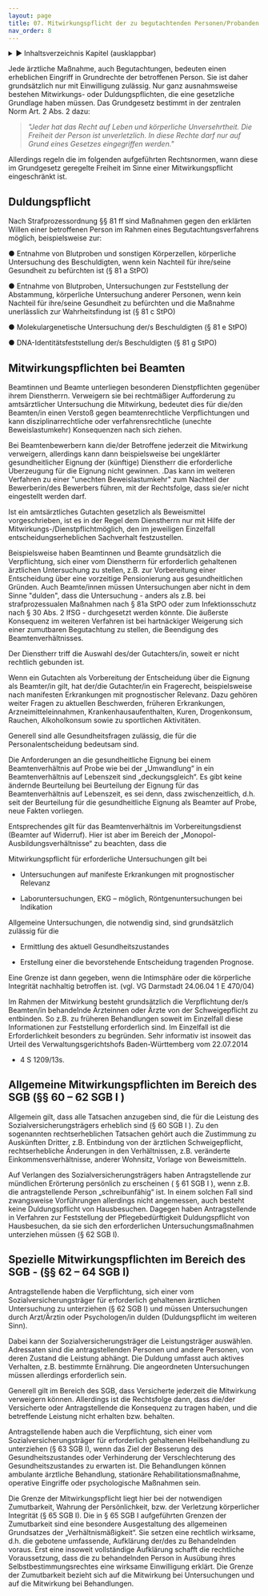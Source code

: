 ```yaml
---
layout: page
title: 07. Mitwirkungspflicht der zu begutachtenden Personen/Probanden
nav_order: 8
---
```

 
<details markdown="block"> 
  <summary> 
      &#9658; Inhaltsverzeichnis Kapitel (ausklappbar) 
  </summary>
 
1. TOC
{:toc}
 </details>
 
   <p></p>
 
 
Jede ärztliche Maßnahme, auch Begutachtungen, bedeuten einen erheblichen
Eingriff in Grundrechte der betroffenen Person. Sie ist daher
grundsätzlich nur mit Einwilligung zulässig. Nur ganz ausnahmsweise
bestehen Mitwirkungs- oder Duldungspflichten, die eine gesetzliche
Grundlage haben müssen. Das Grundgesetz bestimmt in der zentralen Norm
Art. 2 Abs. 2 dazu:

> *"Jeder hat das Recht auf Leben und körperliche Unversehrtheit. Die
> Freiheit der Person ist unverletzlich. In diese Rechte darf nur auf
> Grund eines Gesetzes eingegriffen werden."*

Allerdings regeln die im folgenden aufgeführten Rechtsnormen, wann diese
im Grundgesetz geregelte Freiheit im Sinne einer Mitwirkungspflicht
eingeschränkt ist.

## Duldungspflicht

Nach Strafprozessordnung §§ 81 ff sind Maßnahmen gegen den erklärten
Willen einer betroffenen Person im Rahmen eines Begutachtungsverfahrens
möglich, beispielsweise zur:

● Entnahme von Blutproben und sonstigen Körperzellen, körperliche
Untersuchung des Beschuldigten, wenn kein Nachteil für ihre/seine
Gesundheit zu befürchten ist (§ 81 a StPO)

● Entnahme von Blutproben, Untersuchungen zur Feststellung der
Abstammung, körperliche Untersuchung anderer Personen, wenn kein
Nachteil für ihre/seine Gesundheit zu befürchten und die Maßnahme
unerlässlich zur Wahrheitsfindung ist (§ 81 c StPO)

● Molekulargenetische Untersuchung der/s Beschuldigten (§ 81 e StPO)

● DNA-Identitätsfeststellung der/s Beschuldigten (§ 81 g StPO)

## Mitwirkungspflichten bei Beamten

Beamtinnen und Beamte unterliegen besonderen Dienstpflichten gegenüber
ihrem Dienstherrn. Verweigern sie bei rechtmäßiger Aufforderung zu
amtsärztlicher Untersuchung die Mitwirkung, bedeutet dies für die/den
Beamten/in einen Verstoß gegen beamtenrechtliche Verpflichtungen und
kann disziplinarrechtliche oder verfahrensrechtliche (unechte
Beweislastumkehr) Konsequenzen nach sich ziehen.

Bei Beamtenbewerbern kann die/der Betroffene jederzeit die Mitwirkung
verweigern, allerdings kann dann beispielsweise bei ungeklärter
gesundheitlicher Eignung der (künftige) Dienstherr die erforderliche
Überzeugung für die Eignung nicht gewinnen. .Das kann im weiteren
Verfahren zu einer "unechten Beweislastumkehr" zum Nachteil der
Bewerberin/des Bewerbers führen, mit der Rechtsfolge, dass sie/er nicht
eingestellt werden darf.

Ist ein amtsärztliches Gutachten gesetzlich als Beweismittel
vorgeschrieben, ist es in der Regel dem Dienstherrn nur mit Hilfe der
Mitwirkungs-/Dienstpflichtmöglich, den im jeweiligen Einzelfall
entscheidungserheblichen Sachverhalt festzustellen.

Beispielsweise haben Beamtinnen und Beamte grundsätzlich die
Verpflichtung, sich einer vom Dienstherrn für erforderlich gehaltenen
ärztlichen Untersuchung zu stellen, z.B. zur Vorbereitung einer
Entscheidung über eine vorzeitige Pensionierung aus gesundheitlichen
Gründen. Auch Beamte/innen müssen Untersuchungen aber nicht in dem
Sinne "dulden", dass die Untersuchung - anders als z.B. bei
strafprozessualen Maßnahmen nach § 81a StPO oder zum Infektionsschutz
nach § 30 Abs. 2 IfSG - durchgesetzt werden könnte. Die äußerste
Konsequenz im weiteren Verfahren ist bei hartnäckiger Weigerung sich
einer zumutbaren Begutachtung zu stellen, die Beendigung des
Beamtenverhältnisses.

Der Dienstherr triff die Auswahl des/der Gutachters/in, soweit er nicht
rechtlich gebunden ist.

Wenn ein Gutachten als Vorbereitung der Entscheidung über die Eignung
als Beamter/in gilt, hat der/die Gutachter/in ein Fragerecht,
beispielsweise nach manifesten Erkrankungen mit prognostischer Relevanz.
Dazu gehören weiter Fragen zu aktuellen Beschwerden, früheren
Erkrankungen, Arzneimitteleinnahmen, Krankenhausaufenthalten, Kuren,
Drogenkonsum, Rauchen, Alkoholkonsum sowie zu sportlichen Aktivitäten.

Generell sind alle Gesundheitsfragen zulässig, die für die
Personalentscheidung bedeutsam sind.

Die Anforderungen an die gesundheitliche Eignung bei einem
Beamtenverhältnis auf Probe wie bei der „Umwandlung“ in ein
Beamtenverhältnis auf Lebenszeit sind „deckungsgleich“. Es gibt keine
ändernde Beurteilung bei Beurteilung der Eignung für das
Beamtenverhältnis auf Lebenszeit, es sei denn, dass zwischenzeitlich,
d.h. seit der Beurteilung für die gesundheitliche Eignung als Beamter
auf Probe, neue Fakten vorliegen.

Entsprechendes gilt für das Beamtenverhältnis im Vorbereitungsdienst
(Beamter auf Widerruf). Hier ist aber im Bereich der
„Monopol-Ausbildungsverhältnisse“ zu beachten, dass die

Mitwirkungspflicht für erforderliche Untersuchungen gilt bei

  - Untersuchungen auf manifeste Erkrankungen mit prognostischer
    Relevanz

  - Laboruntersuchungen, EKG – möglich, Röntgenuntersuchungen bei
    Indikation

Allgemeine Untersuchungen, die notwendig sind, sind grundsätzlich
zulässig für die

  - Ermittlung des aktuell Gesundheitszustandes

  - Erstellung einer die bevorstehende Entscheidung tragenden Prognose.

Eine Grenze ist dann gegeben, wenn die Intimsphäre oder die körperliche
Integrität nachhaltig betroffen ist. (vgl. VG Darmstadt 24.06.04 1 E
470/04)

Im Rahmen der Mitwirkung besteht grundsätzlich die Verpflichtung der/s
Beamten/in behandelnde Ärzteinnen oder Ärzte von der Schweigepflicht zu
entbinden. So z.B. zu früheren Behandlungen soweit im Einzelfall diese
Informationen zur Feststellung erforderlich sind. Im Einzelfall ist die
Erforderlichkeit besonders zu begründen. Sehr informativ ist insoweit
das Urteil des Verwaltungsgerichtshofs Baden-Württemberg vom 22.07.2014
- 4 S 1209/13s.

## Allgemeine Mitwirkungspflichten im Bereich des SGB (§§ 60 – 62 SGB I )

Allgemein gilt, dass alle Tatsachen anzugeben sind, die für die Leistung
des Sozialversicherungsträgers erheblich sind (§ 60 SGB I ). Zu den
sogenannten rechtserheblichen Tatsachen gehört auch die Zustimmung zu
Auskünften Dritter, z.B. Entbindung von der ärztlichen Schweigepflicht,
rechtserhebliche Änderungen in den Verhältnissen, z.B. veränderte
Einkommensverhältnisse, anderer Wohnsitz, Vorlage von Beweismitteln.

Auf Verlangen des Sozialversicherungsträgers haben Antragstellende zur
mündlichen Erörterung persönlich zu erscheinen ( § 61 SGB I ), wenn
z.B. die antragstellende Person „schreibunfähig“ ist. In einem solchen
Fall sind zwangsweise Vorführungen allerdings nicht angemessen, auch
besteht keine Duldungspflicht von Hausbesuchen. Dagegen haben
Antragstellende in Verfahren zur Feststellung der Pflegebedürftigkeit
Duldungspflicht von Hausbesuchen, da sie sich den erforderlichen
Untersuchungsmaßnahmen unterziehen müssen (§ 62 SGB I).

## Spezielle Mitwirkungspflichten im Bereich des SGB - (§§ 62 – 64 SGB I)

Antragstellende haben die Verpflichtung, sich einer vom
Sozialversicherungsträger für erforderlich gehaltenen ärztlichen
Untersuchung zu unterziehen (§ 62 SGB I) und müssen Untersuchungen durch
Arzt/Ärztin oder Psychologen/in dulden (Duldungspflicht im weiteren
Sinn).

Dabei kann der Sozialversicherungsträger die Leistungsträger auswählen.
Adressaten sind die antragstellenden Personen und andere Personen, von
deren Zustand die Leistung abhängt. Die Duldung umfasst auch aktives
Verhalten, z.B. bestimmte Ernährung. Die angeordneten Untersuchungen
müssen allerdings erforderlich sein.

Generell gilt im Bereich des SGB, dass Versicherte jederzeit die
Mitwirkung verweigern können. Allerdings ist die Rechtsfolge dann, dass
die/der Versicherte oder Antragstellende die Konsequenz zu tragen haben,
und die betreffende Leistung nicht erhalten bzw. behalten.

Antragstellende haben auch die Verpflichtung, sich einer vom
Sozialversicherungsträger für erforderlich gehaltenen Heilbehandlung zu
unterziehen (§ 63 SGB I), wenn das Ziel der Besserung des
Gesundheitszustandes oder Verhinderung der Verschlechterung des
Gesundheitszustandes zu erwarten ist. Die Behandlungen können ambulante
ärztliche Behandlung, stationäre Rehabilitationsmaßnahme, operative
Eingriffe oder psychologische Maßnahmen sein.

Die Grenze der Mitwirkungspflicht liegt hier bei der notwendigen
Zumutbarkeit, Wahrung der Persönlichkeit, bzw. der Verletzung
körperlicher Integrität (§ 65 SGB I). Die in § 65 SGB I aufgeführten
Grenzen der Zumutbarkeit sind eine besondere Ausgestaltung des
allgemeinen Grundsatzes der „Verhältnismäßigkeit“. Sie setzen eine
rechtlich wirksame, d.h. die gebotene umfassende, Aufklärung der/des zu
Behandelnden voraus. Erst eine insoweit vollständige Aufklärung schafft
die rechtliche Voraussetzung, dass die zu behandelnden Person in
Ausübung ihres Selbstbestimmungsrechtes eine wirksame Einwilligung
erklärt. Die Grenze der Zumutbarkeit bezieht sich auf die Mitwirkung
bei Untersuchungen und auf die Mitwirkung bei Behandlungen.

<div class="section fnlist" data-role="doc-footnotes">

</div>
